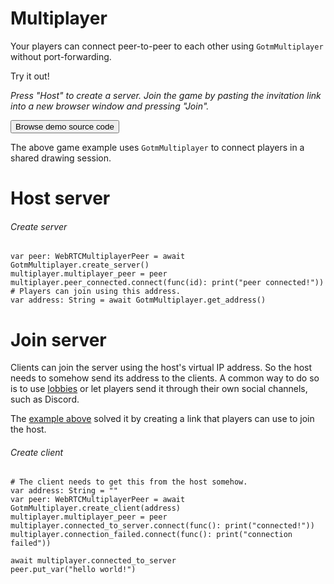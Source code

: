# Multiplayer

Your players can connect peer-to-peer to each other using `GotmMultiplayer` without port-forwarding.

Try it out!

<game>[](/gdgotm-examples/multiplayer)</game>

_Press "Host" to create a server. Join the game by pasting the invitation link into a new browser window and pressing "Join"._

[<button outlined>Browse demo source code</button>](https://github.com/PlayGotm/gdgotm-examples/tree/master/examples/multiplayer)

The above game example uses `GotmMultiplayer` to connect players in a shared drawing session.

<include>

[](/src/utility/gdgotm-notice.md)

</include>

# Host server

###### Create server

```gdscript
var peer: WebRTCMultiplayerPeer = await GotmMultiplayer.create_server()
multiplayer.multiplayer_peer = peer
multiplayer.peer_connected.connect(func(id): print("peer connected!"))
# Players can join using this address.
var address: String = await GotmMultiplayer.get_address()
```

# Join server

Clients can join the server using the host's virtual IP address. So the host needs to somehow send its address to the clients. A common way to do so is to use [lobbies](./lobby.md) or let players send it through their own social channels, such as Discord.

The [example above](#multiplayer) solved it by creating a link that players can use to join the host.

###### Create client

```gdscript
# The client needs to get this from the host somehow.
var address: String = ""
var peer: WebRTCMultiplayerPeer = await GotmMultiplayer.create_client(address)
multiplayer.multiplayer_peer = peer
multiplayer.connected_to_server.connect(func(): print("connected!"))
multiplayer.connection_failed.connect(func(): print("connection failed"))

await multiplayer.connected_to_server
peer.put_var("hello world!")
```

